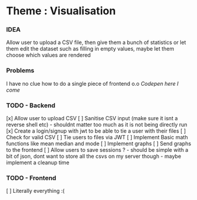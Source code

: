 # Theme : Visualisation

### IDEA 

Allow user to upload a CSV file, then give them a bunch of statistics or let them edit the dataset such as filling in empty values, maybe let them choose which values are rendered

### Problems

I have no clue how to do a single piece of frontend o.o *Codepen here I come*

### TODO - Backend

[x] Allow user to upload CSV
[ ] Sanitise CSV input (make sure it isnt a reverse shell etc) - shouldnt matter too much as it is not being directly run
[x] Create a login/signup with jwt to be able to tie a user with their files
[ ] Check for valid CSV
[ ] Tie users to files via JWT
[ ] Implement Basic math functions like mean median and mode
[ ] Implement graphs
[ ] Send graphs to the frontend
[ ] Allow users to save sessions ? - should be simple with a bit of json, dont want to store all the csvs on my server though - maybe implement a cleanup time


### TODO - Frontend
[ ] Literally everything :(